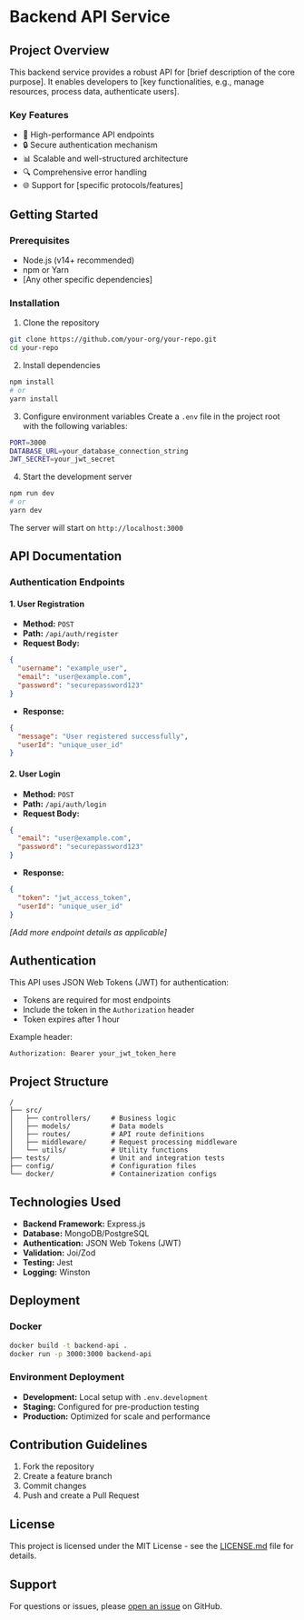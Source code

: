 # Backend API Service

## Project Overview

This backend service provides a robust API for [brief description of the core purpose]. It enables developers to [key functionalities, e.g., manage resources, process data, authenticate users].

### Key Features
- 🚀 High-performance API endpoints
- 🔒 Secure authentication mechanism
- 📊 Scalable and well-structured architecture
- 🔍 Comprehensive error handling
- 🌐 Support for [specific protocols/features]

## Getting Started

### Prerequisites
- Node.js (v14+ recommended)
- npm or Yarn
- [Any other specific dependencies]

### Installation

1. Clone the repository
```bash
git clone https://github.com/your-org/your-repo.git
cd your-repo
```

2. Install dependencies
```bash
npm install
# or
yarn install
```

3. Configure environment variables
Create a `.env` file in the project root with the following variables:
```bash
PORT=3000
DATABASE_URL=your_database_connection_string
JWT_SECRET=your_jwt_secret
```

4. Start the development server
```bash
npm run dev
# or
yarn dev
```

The server will start on `http://localhost:3000`

## API Documentation

### Authentication Endpoints

#### 1. User Registration
- **Method:** `POST`
- **Path:** `/api/auth/register`
- **Request Body:**
```json
{
  "username": "example_user",
  "email": "user@example.com",
  "password": "securepassword123"
}
```
- **Response:**
```json
{
  "message": "User registered successfully",
  "userId": "unique_user_id"
}
```

#### 2. User Login
- **Method:** `POST`
- **Path:** `/api/auth/login`
- **Request Body:**
```json
{
  "email": "user@example.com",
  "password": "securepassword123"
}
```
- **Response:**
```json
{
  "token": "jwt_access_token",
  "userId": "unique_user_id"
}
```

*[Add more endpoint details as applicable]*

## Authentication

This API uses JSON Web Tokens (JWT) for authentication:
- Tokens are required for most endpoints
- Include the token in the `Authorization` header
- Token expires after 1 hour

Example header:
```http
Authorization: Bearer your_jwt_token_here
```

## Project Structure
```
/
├── src/
│   ├── controllers/     # Business logic
│   ├── models/          # Data models
│   ├── routes/          # API route definitions
│   ├── middleware/      # Request processing middleware
│   └── utils/           # Utility functions
├── tests/               # Unit and integration tests
├── config/              # Configuration files
└── docker/              # Containerization configs
```

## Technologies Used
- **Backend Framework:** Express.js
- **Database:** MongoDB/PostgreSQL
- **Authentication:** JSON Web Tokens (JWT)
- **Validation:** Joi/Zod
- **Testing:** Jest
- **Logging:** Winston

## Deployment

### Docker
```bash
docker build -t backend-api .
docker run -p 3000:3000 backend-api
```

### Environment Deployment
- **Development:** Local setup with `.env.development`
- **Staging:** Configured for pre-production testing
- **Production:** Optimized for scale and performance

## Contribution Guidelines
1. Fork the repository
2. Create a feature branch
3. Commit changes
4. Push and create a Pull Request

## License
This project is licensed under the MIT License - see the [LICENSE.md](LICENSE.md) file for details.

## Support
For questions or issues, please [open an issue](https://github.com/your-org/your-repo/issues) on GitHub.